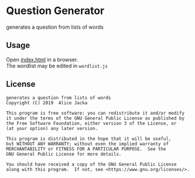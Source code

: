 # Question Generator

generates a question from lists of words

## Usage

Open [index.html](./index.html) in a browser.  
The wordlist may be edited in `wordlist.js`

## License

    generates a question from lists of words
    Copyright (C) 2019  Alice Jacka

    This program is free software: you can redistribute it and/or modify
    it under the terms of the GNU General Public License as published by
    the Free Software Foundation, either version 3 of the License, or
    (at your option) any later version.

    This program is distributed in the hope that it will be useful,
    but WITHOUT ANY WARRANTY; without even the implied warranty of
    MERCHANTABILITY or FITNESS FOR A PARTICULAR PURPOSE.  See the
    GNU General Public License for more details.

    You should have received a copy of the GNU General Public License
    along with this program.  If not, see <https://www.gnu.org/licenses/>.

